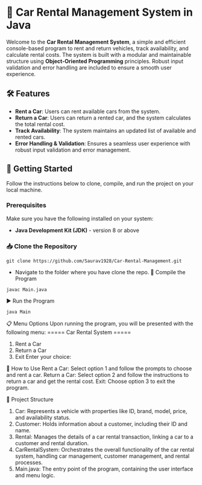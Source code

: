 # 🚗 Car Rental Management System in Java
Welcome to the **Car Rental Management System**, a simple and efficient console-based program to rent and return vehicles, track availability, and calculate rental costs. The system is built with a modular and maintainable structure using **Object-Oriented Programming** principles. Robust input validation and error handling are included to ensure a smooth user experience.

## 🛠️ Features
- **Rent a Car**: Users can rent available cars from the system.
- **Return a Car**: Users can return a rented car, and the system calculates the total rental cost.
- **Track Availability**: The system maintains an updated list of available and rented cars.
- **Error Handling & Validation**: Ensures a seamless user experience with robust input validation and error management.

## 🚀 Getting Started
Follow the instructions below to clone, compile, and run the project on your local machine.

### Prerequisites
Make sure you have the following installed on your system:
- **Java Development Kit (JDK)** - version 8 or above

### 📥 Clone the Repository
```
git clone https://github.com/Saurav1928/Car-Rental-Management.git
```
- Navigate to the folder where you have clone the repo.
🔧 Compile the Program
```
javac Main.java
```
▶️ Run the Program
```
java Main
```
📋 Menu Options
Upon running the program, you will be presented with the following menu:
===== Car Rental System =====
1. Rent a Car
2. Return a Car
3. Exit
Enter your choice:

📝 How to Use
Rent a Car: Select option 1 and follow the prompts to choose and rent a car.
Return a Car: Select option 2 and follow the instructions to return a car and get the rental cost.
Exit: Choose option 3 to exit the program.

📂 Project Structure 

1. Car: Represents a vehicle with properties like ID, brand, model, price, and availability status.
2. Customer: Holds information about a customer, including their ID and name.
3. Rental: Manages the details of a car rental transaction, linking a car to a customer and rental duration.
4. CarRentalSystem: Orchestrates the overall functionality of the car rental system, handling car management, customer management, and rental processes.
5. Main.java: The entry point of the program, containing the user interface and menu logic.
